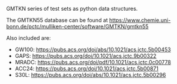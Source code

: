 GMTKN series of test sets as python data structures.

The GMTKN55 database can be found at https://www.chemie.uni-bonn.de/pctc/mulliken-center/software/GMTKN/gmtkn55

Also included are:
* GW100: https://pubs.acs.org/doi/abs/10.1021/acs.jctc.5b00453
* GAPS: https://pubs.acs.org/doi/10.1021/acs.jctc.9b00322
* MRADC: https://pubs.acs.org/doi/pdf/10.1021/acs.jctc.0c00778
* ACC24: https://pubs.acs.org/doi/10.1021/acs.jctc.5b00871
* S30L: https://pubs.acs.org/doi/abs/10.1021/acs.jctc.5b00296
